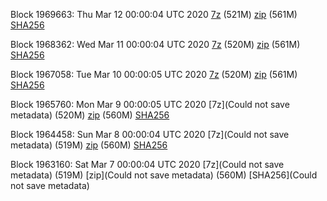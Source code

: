 Block 1969663: Thu Mar 12 00:00:04 UTC 2020 [7z]() (521M) [zip]() (561M) [SHA256]()

Block 1968362: Wed Mar 11 00:00:04 UTC 2020 [7z]() (520M) [zip]() (561M) [SHA256]()

Block 1967058: Tue Mar 10 00:00:05 UTC 2020 [7z]() (520M) [zip]() (561M) [SHA256]()

Block 1965760: Mon Mar  9 00:00:05 UTC 2020 [7z](Could not save metadata) (520M) [zip]() (560M) [SHA256]()

Block 1964458: Sun Mar  8 00:00:04 UTC 2020 [7z](Could not save metadata) (519M) [zip]() (560M) [SHA256]()

Block 1963160: Sat Mar  7 00:00:04 UTC 2020 [7z](Could not save metadata) (519M) [zip](Could not save metadata) (560M) [SHA256](Could not save metadata)
